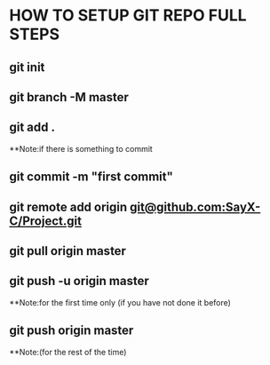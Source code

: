 # HOW TO SETUP GIT REPO FULL STEPS

## git init

## git branch -M master

## git add .

**Note:if there is something to commit

## git commit -m "first commit"

## git remote add origin [git@github.com:SayX-C/Project.git](git@github.com:SayX-C/Project.git)

## git pull origin master

## git push -u origin master

**Note:for the first time only (if you have not done it before)

## git push origin master

**Note:(for the rest of the time)
